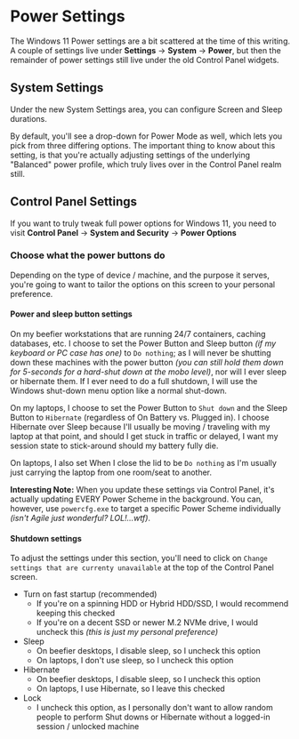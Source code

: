 # Power Settings

The Windows 11 Power settings are a bit scattered at the time of this writing. A couple of settings live under **Settings** -> **System** -> **Power**, but then the remainder of power settings still live under the old Control Panel widgets.

## System Settings

Under the new System Settings area, you can configure Screen and Sleep durations.

By default, you'll see a drop-down for Power Mode as well, which lets you pick from three differing options. The important thing to know about this setting, is that you're actually adjusting settings of the underlying "Balanced" power profile, which truly lives over in the Control Panel realm still.

## Control Panel Settings

If you want to truly tweak full power options for Windows 11, you need to visit **Control Panel** -> **System and Security** -> **Power Options**

### Choose what the power buttons do

Depending on the type of device / machine, and the purpose it serves, you're going to want to tailor the options on this screen to your personal preference.

#### Power and sleep button settings

On my beefier workstations that are running 24/7 containers, caching databases, etc. I choose to set the Power Button and Sleep button _(if my keyboard or PC case has one)_ to `Do nothing`; as I will never be shutting down these machines with the power button _(you can still hold them down for 5-seconds for a hard-shut down at the mobo level)_, nor will I ever sleep or hibernate them. If I ever need to do a full shutdown, I will use the Windows shut-down menu option like a normal shut-down.

On my laptops, I choose to set the Power Button to `Shut down` and the Sleep Button to `Hibernate` (regardless of On Battery vs. Plugged in). I choose Hibernate over Sleep because I'll usually be moving / traveling with my laptop at that point, and should I get stuck in traffic or delayed, I want my session state to stick-around should my battery fully die.

On laptops, I also set When I close the lid to be `Do nothing` as I'm usually just carrying the laptop from one room/seat to another.

**Interesting Note:** When you update these settings via Control Panel, it's actually updating EVERY Power Scheme in the background. You can, however, use `powercfg.exe` to target a specific Power Scheme individually _(isn't Agile just wonderful? LOL!...wtf)_.

#### Shutdown settings

To adjust the settings under this section, you'll need to click on `Change settings that are currenty unavailable` at the top of the Control Panel screen.

* Turn on fast startup (recommended)
  * If you're on a spinning HDD or Hybrid HDD/SSD, I would recommend keeping this checked
  * If you're on a decent SSD or newer M.2 NVMe drive, I would uncheck this _(this is just my personal preference)_
* Sleep
  * On beefier desktops, I disable sleep, so I uncheck this option
  * On laptops, I don't use sleep, so I uncheck this option
* Hibernate
  * On beefier desktops, I disable sleep, so I uncheck this option
  * On laptops, I use Hibernate, so I leave this checked
* Lock
  * I uncheck this option, as I personally don't want to allow random people to perform Shut downs or Hibernate without a logged-in session / unlocked machine
